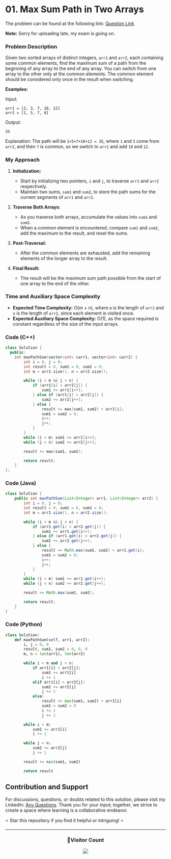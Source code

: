 # **01. Max Sum Path in Two Arrays**

The problem can be found at the following link: [Question Link](https://www.geeksforgeeks.org/problems/sorted-subsequence-of-size-3/1)

**Note:** Sorry for uploading late, my exam is going on.

### Problem Description

Given two sorted arrays of distinct integers, `arr1` and `arr2`, each containing some common elements, find the maximum sum of a path from the beginning of any array to the end of any array. You can switch from one array to the other only at the common elements. The common element should be considered only once in the result when switching.

**Examples:**

Input:

```
arr1 = [2, 3, 7, 10, 12]
arr2 = [1, 5, 7, 8]
```

Output:

```
35
```

Explanation: The path will be `1+5+7+10+12 = 35`, where `1` and `5` come from `arr2`, and then `7` is common, so we switch to `arr1` and add `10` and `12`.

### My Approach

1. **Initialization:**

   - Start by initializing two pointers, `i` and `j`, to traverse `arr1` and `arr2` respectively.
   - Maintain two sums, `sum1` and `sum2`, to store the path sums for the current segments of `arr1` and `arr2`.

2. **Traverse Both Arrays:**

   - As you traverse both arrays, accumulate the values into `sum1` and `sum2`.
   - When a common element is encountered, compare `sum1` and `sum2`, add the maximum to the result, and reset the sums.

3. **Post-Traversal:**

   - After the common elements are exhausted, add the remaining elements of the longer array to the result.

4. **Final Result:**
   - The result will be the maximum sum path possible from the start of one array to the end of the other.

### Time and Auxiliary Space Complexity

- **Expected Time Complexity:** O(m + n), where `m` is the length of `arr1` and `n` is the length of `arr2`, since each element is visited once.
- **Expected Auxiliary Space Complexity:** O(1), as the space required is constant regardless of the size of the input arrays.

### Code (C++)

```cpp
class Solution {
  public:
    int maxPathSum(vector<int> &arr1, vector<int> &arr2) {
        int i = 0, j = 0;
        int result = 0, sum1 = 0, sum2 = 0;
        int m = arr1.size(), n = arr2.size();

        while (i < m && j < n) {
            if (arr1[i] < arr2[j]) {
                sum1 += arr1[i++];
            } else if (arr1[i] > arr2[j]) {
                sum2 += arr2[j++];
            } else {
                result += max(sum1, sum2) + arr1[i];
                sum1 = sum2 = 0;
                i++;
                j++;
            }
        }
        while (i < m) sum1 += arr1[i++];
        while (j < n) sum2 += arr2[j++];

        result += max(sum1, sum2);

        return result;
    }
};
```

### Code (Java)

```java
class Solution {
    public int maxPathSum(List<Integer> arr1, List<Integer> arr2) {
        int i = 0, j = 0;
        int result = 0, sum1 = 0, sum2 = 0;
        int m = arr1.size(), n = arr2.size();

        while (i < m && j < n) {
            if (arr1.get(i) < arr2.get(j)) {
                sum1 += arr1.get(i++);
            } else if (arr1.get(i) > arr2.get(j)) {
                sum2 += arr2.get(j++);
            } else {
                result += Math.max(sum1, sum2) + arr1.get(i);
                sum1 = sum2 = 0;
                i++;
                j++;
            }
        }
        while (i < m) sum1 += arr1.get(i++);
        while (j < n) sum2 += arr2.get(j++);

        result += Math.max(sum1, sum2);

        return result;
    }
}
```

### Code (Python)

```python
class Solution:
    def maxPathSum(self, arr1, arr2):
        i, j = 0, 0
        result, sum1, sum2 = 0, 0, 0
        m, n = len(arr1), len(arr2)

        while i < m and j < n:
            if arr1[i] < arr2[j]:
                sum1 += arr1[i]
                i += 1
            elif arr1[i] > arr2[j]:
                sum2 += arr2[j]
                j += 1
            else:
                result += max(sum1, sum2) + arr1[i]
                sum1 = sum2 = 0
                i += 1
                j += 1

        while i < m:
            sum1 += arr1[i]
            i += 1

        while j < n:
            sum2 += arr2[j]
            j += 1

        result += max(sum1, sum2)

        return result
```

## Contribution and Support

For discussions, questions, or doubts related to this solution, please visit my LinkedIn: [Any Questions](https://www.linkedin.com/in/patel-hetkumar-sandipbhai-8b110525a/). Thank you for your input; together, we strive to create a space where learning is a collaborative endeavor.

⭐ Star this repository if you find it helpful or intriguing! ⭐

---

<div align=center>
  <h3><b>📍Visitor Count</b></h3>
</div>

<p align="center" >   
  <img src="https://visitor-badge.laobi.icu/badge?page_id=Hunterdii.GeeksforGeeks-POTD" />  
</p>
